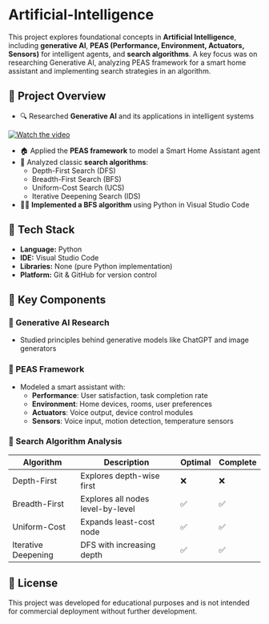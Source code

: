 # Artificial-Intelligence

This project explores foundational concepts in **Artificial Intelligence**, including **generative AI**, **PEAS (Performance, Environment, Actuators, Sensors)** for intelligent agents, and **search algorithms**. A key focus was on researching Generative AI, analyzing PEAS framework for a smart home assistant and implementing search strategies in an algorithm.


## 🧠 Project Overview

- 🔍 Researched **Generative AI** and its applications in intelligent systems

[![Watch the video](https://img.youtube.com/vi/<https://youtu.be/jUT7mxVGF6M>/0.jpg)](https://www.youtube.com/watch?v=<https://youtu.be/jUT7mxVGF6M>)

- 🏠 Applied the **PEAS framework** to model a Smart Home Assistant agent
- 🧮 Analyzed classic **search algorithms**:
  - Depth-First Search (DFS)
  - Breadth-First Search (BFS)
  - Uniform-Cost Search (UCS)
  - Iterative Deepening Search (IDS)
- 🧑‍💻 **Implemented a BFS algorithm** using Python in Visual Studio Code



## 🧰 Tech Stack

- **Language:** Python  
- **IDE:** Visual Studio Code  
- **Libraries:** None (pure Python implementation)  
- **Platform:** Git & GitHub for version control  



## 📌 Key Components

### 🔹 Generative AI Research
- Studied principles behind generative models like ChatGPT and image generators

### 🔹 PEAS Framework
- Modeled a smart assistant with:
  - **Performance**: User satisfaction, task completion rate
  - **Environment**: Home devices, rooms, user preferences
  - **Actuators**: Voice output, device control modules
  - **Sensors**: Voice input, motion detection, temperature sensors

### 🔹 Search Algorithm Analysis
| Algorithm | Description | Optimal | Complete |
|----------|-------------|---------|----------|
| Depth-First | Explores depth-wise first | ❌ | ❌ |
| Breadth-First | Explores all nodes level-by-level | ✅ | ✅ |
| Uniform-Cost | Expands least-cost node | ✅ | ✅ |
| Iterative Deepening | DFS with increasing depth | ✅ | ✅ |

## 📝 License

This project was developed for educational purposes and is not intended for commercial deployment without further development.
